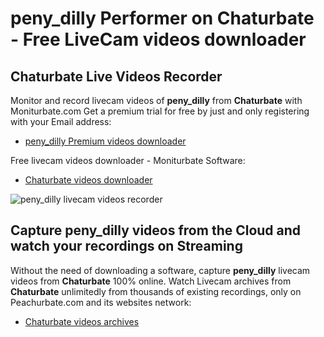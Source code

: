 # peny_dilly Performer on Chaturbate - Free LiveCam videos downloader

## Chaturbate Live Videos Recorder

Monitor and record livecam videos of **peny_dilly** from **Chaturbate** with Moniturbate.com
Get a premium trial for free by just and only registering with your Email address:
* [peny_dilly Premium videos downloader](https://moniturbate.com/request-demo-licence-key.html)

Free livecam videos downloader - Moniturbate Software:
* [Chaturbate videos downloader](https://moniturbate.com/moniturbate-download-software.html)

![peny_dilly livecam videos recorder](https://peachurnet.com/templates/moniturbate-software.png)


## Capture peny_dilly videos from the Cloud and watch your recordings on Streaming

Without the need of downloading a software, capture **peny_dilly** livecam videos from **Chaturbate** 100% online.
Watch Livecam archives from **Chaturbate** unlimitedly from thousands of existing recordings, only on Peachurbate.com and its websites network:
* [Chaturbate videos archives](https://peachurnet.com/)